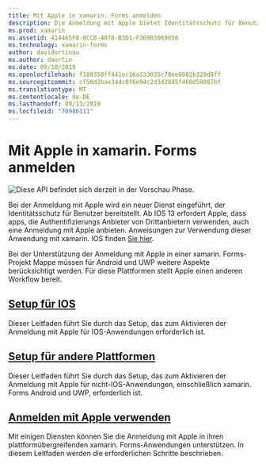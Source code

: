 ```yaml
---
title: Mit Apple in xamarin. Forms anmelden
description: Die Anmeldung mit Apple bietet Identitätsschutz für Benutzer und kann für plattformübergreifende Mobile Szenarien in xamarin. Forms implementiert werden.
ms.prod: xamarin
ms.assetid: 414465F8-0CC8-4078-B3D1-F36983069658
ms.technology: xamarin-forms
author: davidortinau
ms.author: daortin
ms.date: 09/10/2019
ms.openlocfilehash: f188350ff441ec16a333035c78ee0082b320d8ff
ms.sourcegitcommit: cf56d2bae34dc0f8e94c2d3d28d5f460d59807bf
ms.translationtype: MT
ms.contentlocale: de-DE
ms.lasthandoff: 09/13/2019
ms.locfileid: "70986111"
---
```

# <a name="sign-in-with-apple-in-xamarinforms"></a>Mit Apple in xamarin. Forms anmelden

![Diese API befindet sich derzeit in der Vorschau Phase.](~/media/shared/preview.png)

Bei der Anmeldung mit Apple wird ein neuer Dienst eingeführt, der Identitätsschutz für Benutzer bereitstellt. Ab IOS 13 erfordert Apple, dass apps, die Authentifizierungs Anbieter von Drittanbietern verwenden, auch eine Anmeldung mit Apple anbieten. Anweisungen zur Verwendung dieser Anwendung mit xamarin. IOS finden [Sie hier](~/ios/platform/ios13/sign-in.md).

Bei der Unterstützung der Anmeldung mit Apple in einer xamarin. Forms-Projekt Mappe müssen für Android und UWP weitere Aspekte berücksichtigt werden. Für diese Plattformen stellt Apple einen anderen Workflow bereit.

## <a name="setup-for-iosiosplatformios13sign-inmd"></a>[Setup für IOS](~/ios/platform/ios13/sign-in.md)

Dieser Leitfaden führt Sie durch das Setup, das zum Aktivieren der Anmeldung mit Apple für IOS-Anwendungen erforderlich ist.

## <a name="setup-for-other-platformssetupmd"></a>[Setup für andere Plattformen](setup.md)

Dieser Leitfaden führt Sie durch das Setup, das zum Aktivieren der Anmeldung mit Apple für nicht-IOS-Anwendungen, einschließlich xamarin. Forms Android und UWP, erforderlich ist.

## <a name="use-sign-in-with-appleandroid-ios-sign-inmd"></a>[Anmelden mit Apple verwenden](android-ios-sign-in.md)

Mit einigen Diensten können Sie die Anmeldung mit Apple in ihren plattformübergreifenden xamarin. Forms-Anwendungen unterstützen. In diesem Leitfaden werden die erforderlichen Schritte beschrieben.
